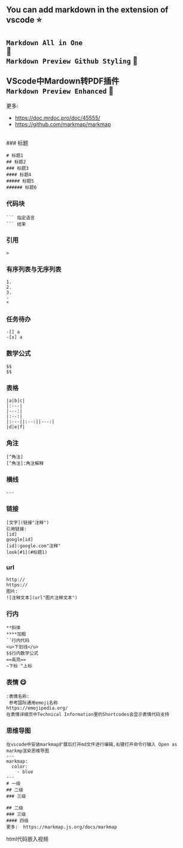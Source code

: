 You can add markdown in the extension of vscode :star: 
---
`Markdown All in One`	
:electric_plug:
<br>
`Markdown Preview Github Styling`
:electric_plug:
<br>
<br>
**VScode中Mardown转PDF插件**
<br>
`Markdown Preview Enhanced`
 :electric_plug:
---
更多:
- https://doc.mrdoc.pro/doc/45555/ 
- https://github.com/markmap/markmap
 <br>
### 标题
  
```
# 标题1
## 标题2
### 标题3
#### 标题4
##### 标题5
###### 标题6
```
### 代码块
```
``` 指定语言
``` 结束
```
### 引用
```
>
```
### 有序列表与无序列表
```
1.
2.
3.
-
*
```
### 任务待办
```
-[] a
-[x] a
```
### 数学公式
```
$$
$$
```
### 表格
```
|a|b|c|
|:---|
|---:|
|:--:|
|:---||:--:||---:|
|d|e|f|
```
### 角注
```
[^角注]
[^角注]:角注解释
```
### 横线
```
---
```
### 链接
```
[文字](链接"注释")
引用链接:
[id]
google[id]
[id]:google.com"注释"
look[#1](#标题1)
```
### url
```
http://
https://
图片:
![注释文本](url"图片注释文本")
```
### 行内
```
**斜体
****加粗
``行内代码 
<u>下划线</u>
$$行内数学公式 
==高亮==
~下标 ^上标
```
### 表情 :yum:
```
:表情名称:
 参考国际通用emoji名称
https://emojipedia.org/
在表情详细页中Technical Information里的Shortcodes会显示表情代码支持
```
### 思维导图
```
在vscode中安装markmap扩展后打开md文件进行编辑,右键打开命令行输入 Open as markmp渲染思维导图
---
markmap:
  color:
    - blue
---
# 一级
## 二级
### 三级

## 二级
### 三级
#### 四级
更多:  https://markmap.js.org/docs/markmap
```
html代码嵌入视频


  
